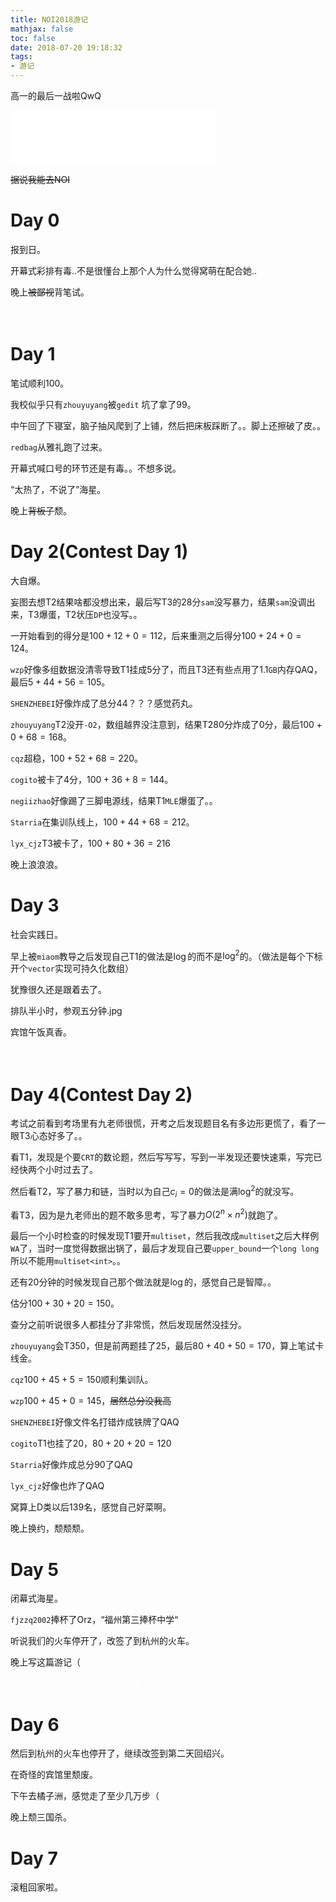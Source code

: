 ```yaml
---
title: NOI2018游记
mathjax: false
toc: false
date: 2018-07-20 19:18:32
tags:
- 游记
---
```


高一的最后一战啦QwQ

<!-- more -->

<iframe frameborder="no" border="0" marginwidth="0" marginheight="0" width=330 height=86 src="//music.163.com/outchain/player?type=2&id=32405984&auto=0&height=66"></iframe>

<del>据说我能去NOI</del>

# Day 0

报到日。

开幕式彩排有毒..不是很懂台上那个人为什么觉得窝萌在配合她..

晚上<del>被鄙视</del>背笔试。

<span style="color:#ffffff;">看到了Starria和<del>自转的</del>negiizhao</span>

# Day 1

笔试顺利$100$。

我校似乎只有`zhouyuyang`被`gedit` 坑了拿了$99$。

中午回了下寝室，脑子抽风爬到了上铺，然后把床板踩断了。。脚上还擦破了皮。。

`redbag`从雅礼跑了过来。

开幕式喊口号的环节还是有毒。。不想多说。

“太热了，不说了”海星。

晚上<del>背板子</del>颓。

# Day 2(Contest Day 1)

大自爆。

妄图去想T2结果啥都没想出来，最后写T3的$28$分`sam`没写暴力，结果`sam`没调出来，T3爆蛋，T2状压`DP`也没写。。

一开始看到的得分是$100+12+0=112$，后来重测之后得分$100+24+0=124$。

`wzp`好像多组数据没清零导致T1挂成$5$分了，而且T3还有些点用了$1.1\texttt{GB}$内存QAQ，最后$5+44+56=105$。

`SHENZHEBEI`好像炸成了总分$44$？？？感觉药丸。

`zhouyuyang`T2没开`-O2`，数组越界没注意到，结果T2$80$分炸成了$0$分，最后$100+0+68=168$。

`cqz`超稳，$100+52+68=220$。

`cogito`被卡了$4$分，$100+36+8=144$。

`negiizhao`好像踢了三脚电源线，结果T1`MLE`爆蛋了。。

`Starria`在集训队线上，$100+44+68=212$。

`lyx_cjz`T3被卡了，$100+80+36=216$

晚上浪浪浪。

# Day 3

社会实践日。

早上被`miaom`教导之后发现自己T1的做法是$\log$的而不是$\log^2$的。（做法是每个下标开个`vector`实现可持久化数组）

犹豫很久还是跟着去了。

排队半小时，参观五分钟.jpg

宾馆午饭真香。

<span style="color:#ffffff;">dt摸头翻车可还行</span>

# Day 4(Contest Day 2)

考试之前看到考场里有九老师很慌，开考之后发现题目名有多边形更慌了，看了一眼T3心态好多了。。

看T1，发现是个要`CRT`的数论题，然后写写写，写到一半发现还要快速乘，写完已经快两个小时过去了。

然后看T2，写了暴力和链，当时以为自己$c_i=0$的做法是满$\log^2$的就没写。

看T3，因为是九老师出的题不敢多思考，写了暴力$O(2^n\times n^2)$就跑了。

最后一个小时检查的时候发现T1要开`multiset`，然后我改成`multiset`之后大样例`WA`了，当时一度觉得数据出锅了，最后才发现自己要`upper_bound`一个`long long`所以不能用`multiset<int>`。。

还有$20$分钟的时候发现自己那个做法就是$\log$的，感觉自己是智障。。

估分$100+30+20=150$。

查分之前听说很多人都挂分了非常慌，然后发现居然没挂分。

`zhouyuyang`会T3$50$，但是前两题挂了$25$，最后$80+40+50=170$，算上笔试卡线金。

`cqz`$100+45+5=150$顺利集训队。

`wzp`$100+45+0=145$，<del>居然总分没我高</del>

`SHENZHEBEI`好像文件名打错炸成铁牌了QAQ

`cogito`T1也挂了$20$，$80+20+20=120$

`Starria`好像炸成总分$90$了QAQ

`lyx_cjz`好像也炸了QAQ

窝算上D类以后$139$名，感觉自己好菜啊。

晚上换约，颓颓颓。

# Day 5

闭幕式海星。

`fjzzq2002`捧杯了Orz，“福州第三捧杯中学“

听说我们的火车停开了，改签了到杭州的火车。

晚上写这篇游记（

<span style="color:#ffffff;">感觉dt一来三楼气氛就奇怪了很多（雾</span>

# Day 6

然后到杭州的火车也停开了，继续改签到第二天回绍兴。

在奇怪的宾馆里颓废。

下午去橘子洲，感觉走了至少几万步（

晚上颓三国杀。

# Day 7

滚粗回家啦。